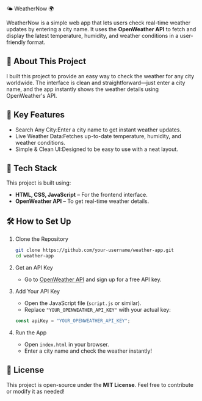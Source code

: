 🌤 WeatherNow 🌍  

WeatherNow is a simple web app that lets users check real-time weather updates by entering a city name. It uses the **OpenWeather API** to fetch and display the latest temperature, humidity, and weather conditions in a user-friendly format.  

## 🌟 About This Project  

I built this project to provide an easy way to check the weather for any city worldwide. The interface is clean and straightforward—just enter a city name, and the app instantly shows the weather details using OpenWeather's API.  

## 🚀 Key Features  

- Search Any City:Enter a city name to get instant weather updates.  
- Live Weather Data:Fetches up-to-date temperature, humidity, and weather conditions.  
- Simple & Clean UI:Designed to be easy to use with a neat layout.  

## 🔧 Tech Stack  

This project is built using:  
- **HTML, CSS, JavaScript** – For the frontend interface.  
- **OpenWeather API** – To get real-time weather details.  

## 🛠️ How to Set Up  

1. Clone the Repository
   ```bash
   git clone https://github.com/your-username/weather-app.git
   cd weather-app
   ```  

2. Get an API Key 
   - Go to [OpenWeather API](https://openweathermap.org/api) and sign up for a free API key.  

3. Add Your API Key
   - Open the JavaScript file (`script.js` or similar).  
   - Replace `"YOUR_OPENWEATHER_API_KEY"` with your actual key:  
   ```js
   const apiKey = "YOUR_OPENWEATHER_API_KEY";
   ```  

4. Run the App 
   - Open `index.html` in your browser.  
   - Enter a city name and check the weather instantly!  

## 📜 License  

This project is open-source under the **MIT License**. Feel free to contribute or modify it as needed!  

